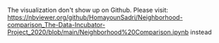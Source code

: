 The visualization don't show up on Github. Please visit: https://nbviewer.org/github/HomayounSadri/Neighborhood-comparison_The-Data-Incubator-Project_2020/blob/main/Neighborhood%20Comparison.ipynb instead

